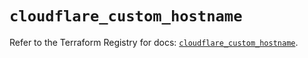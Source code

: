# `cloudflare_custom_hostname`

Refer to the Terraform Registry for docs: [`cloudflare_custom_hostname`](https://registry.terraform.io/providers/cloudflare/cloudflare/4.36.0/docs/resources/custom_hostname).
